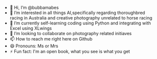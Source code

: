 - 👋 Hi, I’m @bubbamabes
- 👀 I’m interested in all things AI,specifically regarding thoroughbred racing in Australia and creative photography unrelated to horse racing
- 🌱 I’m currently self-learning coding using Python and integrating with Excel using XLwings
- 💞️ I’m looking to collaborate on photography related initiaves
- 📫 How to reach me right here on Github
- 😄 Pronouns: Ms or Mrs
- ⚡ Fun fact: I'm an open book, what you see is what you get

<!---
bubbamabes/bubbamabes is a ✨ special ✨ repository because its `README.md` (this file) appears on your GitHub profile.
You can click the Preview link to take a look at your changes.
--->
